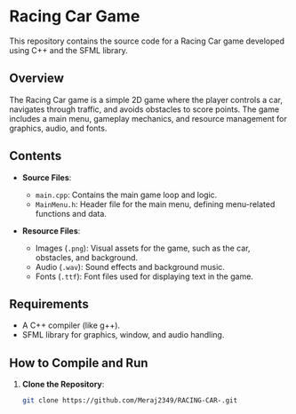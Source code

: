 
# Racing Car Game

This repository contains the source code for a Racing Car game developed using C++ and the SFML library.

## Overview

The Racing Car game is a simple 2D game where the player controls a car, navigates through traffic, and avoids obstacles to score points. The game includes a main menu, gameplay mechanics, and resource management for graphics, audio, and fonts.

## Contents

- **Source Files**:
  - `main.cpp`: Contains the main game loop and logic.
  - `MainMenu.h`: Header file for the main menu, defining menu-related functions and data.
  
- **Resource Files**:
  - Images (`.png`): Visual assets for the game, such as the car, obstacles, and background.
  - Audio (`.wav`): Sound effects and background music.
  - Fonts (`.ttf`): Font files used for displaying text in the game.

## Requirements

- A C++ compiler (like g++).
- SFML library for graphics, window, and audio handling.

## How to Compile and Run

1. **Clone the Repository**:
   ```sh
   git clone https://github.com/Meraj2349/RACING-CAR-.git

